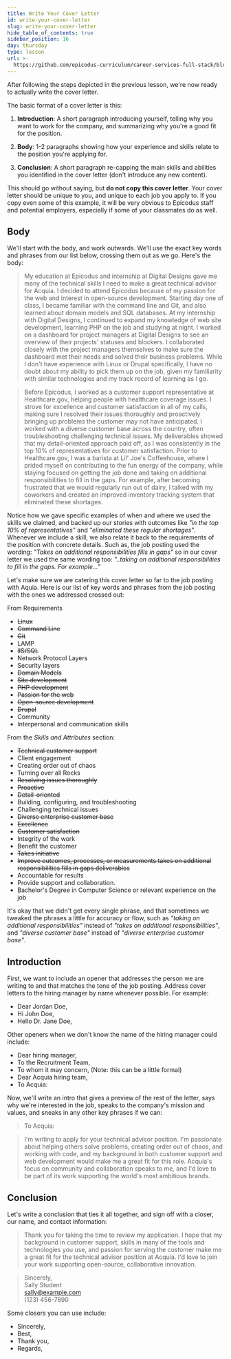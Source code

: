 ```yaml
---
title: Write Your Cover Letter
id: write-your-cover-letter
slug: write-your-cover-letter
hide_table_of_contents: true
sidebar_position: 16
day: thursday
type: lesson
url: >-
  https://github.com/epicodus-curriculum/career-services-full-stack/blob/main/1_write_your_cover_letter.md
---
```


After following the steps depicted in the previous lesson, we're now ready to actually write the cover letter.

The basic format of a cover letter is this:

1. **Introduction**: A short paragraph introducing yourself, telling why you want to work for the company, and summarizing why you're a good fit for the position.

2. **Body**: 1-2 paragraphs showing how your experience and skills relate to the position you're applying for.

3. **Conclusion**: A short paragraph re-capping the main skills and abilities you identified in the cover letter (don't introduce any new content).

This should go without saying, but **do not copy this cover letter**. Your cover letter should be unique to you, and unique to each job you apply to. If you copy even some of this example, it will be very obvious to Epicodus staff and potential employers, especially if some of your classmates do as well.

## Body

We'll start with the body, and work outwards. We'll use the exact key words and phrases from our list below, crossing them out as we go. Here's the body:

> My education at Epicodus and internship at Digital Designs gave me many of the technical skills I need to make a great technical advisor for Acquia. I decided to attend Epicodus because of my passion for the web and interest in open-source development. Starting day one of class, I became familiar with the command line and Git, and also learned about domain models and SQL databases. At my internship with Digital Designs, I continued to expand my knowledge of web site development, learning PHP on the job and studying at night. I worked on a dashboard for project managers at Digital Designs to see an overview of their projects' statuses and blockers. I collaborated closely with the project managers themselves to make sure the dashboard met their needs and solved their business problems. While I don't have experience with Linux or Drupal specifically, I have no doubt about my ability to pick them up on the job, given my familiarity with similar technologies and my track record of learning as I go.

> Before Epicodus, I worked as a customer support representative at Healthcare.gov, helping people with healthcare coverage issues. I strove for excellence and customer satisfaction in all of my calls, making sure I resolved their issues thoroughly and proactively bringing up problems the customer may not have anticipated. I worked with a diverse customer base across the country, often troubleshooting challenging technical issues. My deliverables showed that my detail-oriented approach paid off, as I was consistently in the top 10% of representatives for customer satisfaction. Prior to Healthcare.gov, I was a barista at Lil' Joe's Coffeehouse, where I prided myself on contributing to the fun energy of the company, while staying focused on getting the job done and taking on additional responsibilities to fill in the gaps. For example, after becoming frustrated that we would regularly run out of dairy, I talked with my coworkers and created an improved inventory tracking system that eliminated these shortages.

Notice how we gave specific examples of when and where we used the skills we claimed, and backed up our stories with outcomes like _"in the top 10% of representatives"_ and _"eliminated these regular shortages"_. Whenever we include a skill, we also relate it back to the requirements of the position with concrete details. Such as, the job posting used the wording: _"Takes on additional responsibilities fills in gaps"_ so in our cover letter we used the same wording too: _"..taking on additional responsibilities to fill in the gaps. For example..."_

Let's make sure we are catering this cover letter so far to the job posting with Aquia. Here is our list of key words and phrases from the job posting with the ones we addressed crossed out:

From Requirements

- <s>Linux</s>
- <s>Command Line</s>
- <s>Git</s>
- LAMP
- <s>IIS/SQL</s>
- Network Protocol Layers
- Security layers
- <s>Domain Models</s>
- <s>Site development</s>
- <s>PHP development</s>
- <s>Passion for the web</s>
- <s>Open-source development</s>
- <s>Drupal</s>
- Community
- Interpersonal and communication skills

From the _Skills and Attributes_ section:

- <s>Technical customer support</s>
- Client engagement
- Creating order out of chaos
- Turning over all Rocks
- <s>Resolving issues thoroughly</s>
- <s>Proactive</s>
- <s>Detail-oriented</s>
- Building, configuring, and troubleshooting
- Challenging technical issues
- <s>Diverse enterprise customer base</s>
- <s>Excellence</s>
- <s>Customer satisfaction</s>
- Integrity of the work
- Benefit the customer
- <s>Takes initiative</s>
- <s>Improve outcomes, processes, or measurements takes on additional responsibilities fills in gaps deliverables</s>
- Accountable for results
- Provide support and collaboration.
- Bachelor's Degree in Computer Science or relevant experience on the job

It's okay that we didn't get every single phrase, and that sometimes we tweaked the phrases a little for accuracy or flow, such as _"taking on additional responsibilities"_ instead of _"takes on additional responsibilities"_, and _"diverse customer base"_ instead of _"diverse enterprise customer base"_.

## Introduction

First, we want to include an opener that addresses the person we are writing to and that matches the tone of the job posting. Address cover letters to the hiring manager by name whenever possible. For example: 

* Dear Jordan Doe,
* Hi John Doe,
* Hello Dr. Jane Doe,

Other openers when we don't know the name of the hiring manager could include: 

* Dear hiring manager,
* To the Recruitment Team,
* To whom it may concern, (Note: this can be a little formal)
* Dear Acquia hiring team,
* To Acquia:

Now, we'll write an intro that gives a preview of the rest of the letter, says why we're interested in the job, speaks to the company's mission and values, and sneaks in any other key phrases if we can:

> To Acquia:

> I'm writing to apply for your technical advisor position. I'm passionate about helping others solve problems, creating order out of chaos, and working with code, and my background in both customer support and web development would make me a great fit for this role. Acquia's focus on community and collaboration speaks to me, and I'd love to be part of its work supporting the world's most ambitious brands.

## Conclusion

Let's write a conclusion that ties it all together, and sign off with a closer, our name, and contact information:

> Thank you for taking the time to review my application. I hope that my background in customer support, skills in many of the tools and technologies you use, and passion for serving the customer make me a great fit for the technical advisor position at Acquia. I'd love to join your work supporting open-source, collaborative innovation.

> Sincerely,  
> Sally Student  
> sally@example.com  
> (123) 456-7890

Some closers you can use include:

* Sincerely, 
* Best, 
* Thank you, 
* Regards, 
